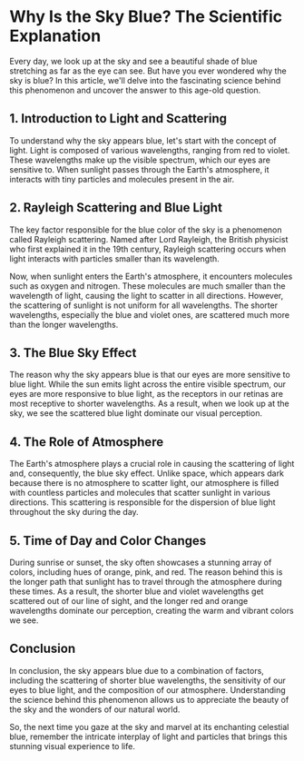 # **Why Is the Sky Blue? The Scientific Explanation**

Every day, we look up at the sky and see a beautiful shade of blue stretching as far as the eye can see. But have you ever wondered why the sky is blue? In this article, we'll delve into the fascinating science behind this phenomenon and uncover the answer to this age-old question.

## **1. Introduction to Light and Scattering**

To understand why the sky appears blue, let's start with the concept of light. Light is composed of various wavelengths, ranging from red to violet. These wavelengths make up the visible spectrum, which our eyes are sensitive to. When sunlight passes through the Earth's atmosphere, it interacts with tiny particles and molecules present in the air.

## **2. Rayleigh Scattering and Blue Light**

The key factor responsible for the blue color of the sky is a phenomenon called Rayleigh scattering. Named after Lord Rayleigh, the British physicist who first explained it in the 19th century, Rayleigh scattering occurs when light interacts with particles smaller than its wavelength.

Now, when sunlight enters the Earth's atmosphere, it encounters molecules such as oxygen and nitrogen. These molecules are much smaller than the wavelength of light, causing the light to scatter in all directions. However, the scattering of sunlight is not uniform for all wavelengths. The shorter wavelengths, especially the blue and violet ones, are scattered much more than the longer wavelengths.

## **3. The Blue Sky Effect**

The reason why the sky appears blue is that our eyes are more sensitive to blue light. While the sun emits light across the entire visible spectrum, our eyes are more responsive to blue light, as the receptors in our retinas are most receptive to shorter wavelengths. As a result, when we look up at the sky, we see the scattered blue light dominate our visual perception.

## **4. The Role of Atmosphere**

The Earth's atmosphere plays a crucial role in causing the scattering of light and, consequently, the blue sky effect. Unlike space, which appears dark because there is no atmosphere to scatter light, our atmosphere is filled with countless particles and molecules that scatter sunlight in various directions. This scattering is responsible for the dispersion of blue light throughout the sky during the day.

## **5. Time of Day and Color Changes**

During sunrise or sunset, the sky often showcases a stunning array of colors, including hues of orange, pink, and red. The reason behind this is the longer path that sunlight has to travel through the atmosphere during these times. As a result, the shorter blue and violet wavelengths get scattered out of our line of sight, and the longer red and orange wavelengths dominate our perception, creating the warm and vibrant colors we see.

## **Conclusion**

In conclusion, the sky appears blue due to a combination of factors, including the scattering of shorter blue wavelengths, the sensitivity of our eyes to blue light, and the composition of our atmosphere. Understanding the science behind this phenomenon allows us to appreciate the beauty of the sky and the wonders of our natural world.

So, the next time you gaze at the sky and marvel at its enchanting celestial blue, remember the intricate interplay of light and particles that brings this stunning visual experience to life.